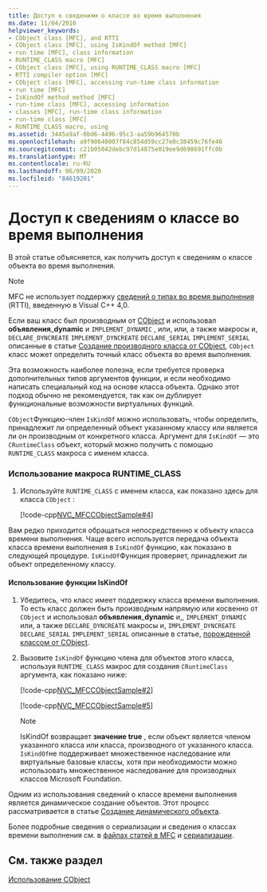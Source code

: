 ```yaml
---
title: Доступ к сведениям о классе во время выполнения
ms.date: 11/04/2016
helpviewer_keywords:
- CObject class [MFC], and RTTI
- CObject class [MFC], using IsKindOf method [MFC]
- run time [MFC], class information
- RUNTIME_CLASS macro [MFC]
- CObject class [MFC], using RUNTIME_CLASS macro [MFC]
- RTTI compiler option [MFC]
- CObject class [MFC], accessing run-time class information
- run time [MFC]
- IsKindOf method method [MFC]
- run-time class [MFC], accessing information
- classes [MFC], run-time class information
- run-time class [MFC]
- RUNTIME_CLASS macro, using
ms.assetid: 3445a9af-0bd6-4496-95c3-aa59b964570b
ms.openlocfilehash: a9f90640007f84c854d59cc27e0c38459c76fe46
ms.sourcegitcommit: c21b05042debc97d14875e019ee9d698691ffc0b
ms.translationtype: MT
ms.contentlocale: ru-RU
ms.lasthandoff: 06/09/2020
ms.locfileid: "84619201"
---
```

# <a name="accessing-run-time-class-information"></a>Доступ к сведениям о классе во время выполнения

В этой статье объясняется, как получить доступ к сведениям о классе объекта во время выполнения.

> [!NOTE]
> MFC не использует поддержку [сведений о типах во время выполнения](../cpp/run-time-type-information.md) (RTTI), введенную в Visual C++ 4,0.

Если ваш класс был производным от [CObject](reference/cobject-class.md) и использовал **объявления**_**dynamic** и `IMPLEMENT_DYNAMIC` , или, или, а также макросы и, `DECLARE_DYNCREATE` `IMPLEMENT_DYNCREATE` `DECLARE_SERIAL` `IMPLEMENT_SERIAL` описанные в статье [Создание производного класса от CObject](deriving-a-class-from-cobject.md), `CObject` класс может определить точный класс объекта во время выполнения.

Эта возможность наиболее полезна, если требуется проверка дополнительных типов аргументов функции, и если необходимо написать специальный код на основе класса объекта. Однако этот подход обычно не рекомендуется, так как он дублирует функциональные возможности виртуальных функций.

`CObject`Функцию-член `IsKindOf` можно использовать, чтобы определить, принадлежит ли определенный объект указанному классу или является ли он производным от конкретного класса. Аргумент для `IsKindOf` — это `CRuntimeClass` объект, который можно получить с помощью `RUNTIME_CLASS` макроса с именем класса.

### <a name="to-use-the-runtime_class-macro"></a>Использование макроса RUNTIME_CLASS

1. Используйте `RUNTIME_CLASS` с именем класса, как показано здесь для класса `CObject` :

   [!code-cpp[NVC_MFCCObjectSample#4](codesnippet/cpp/accessing-run-time-class-information_1.cpp)]

Вам редко приходится обращаться непосредственно к объекту класса времени выполнения. Чаще всего используется передача объекта класса времени выполнения в `IsKindOf` функцию, как показано в следующей процедуре. `IsKindOf`Функция проверяет, принадлежит ли объект определенному классу.

#### <a name="to-use-the-iskindof-function"></a>Использование функции IsKindOf

1. Убедитесь, что класс имеет поддержку класса времени выполнения. То есть класс должен быть производным напрямую или косвенно от `CObject` и использовал **объявления**_**dynamic** и,, `IMPLEMENT_DYNAMIC` или, а также `DECLARE_DYNCREATE` макросы и, `IMPLEMENT_DYNCREATE` `DECLARE_SERIAL` `IMPLEMENT_SERIAL` описанные в статье, [порожденной классом от CObject](deriving-a-class-from-cobject.md).

1. Вызовите `IsKindOf` функцию члена для объектов этого класса, используя `RUNTIME_CLASS` макрос для создания `CRuntimeClass` аргумента, как показано ниже:

   [!code-cpp[NVC_MFCCObjectSample#2](codesnippet/cpp/accessing-run-time-class-information_2.h)]

   [!code-cpp[NVC_MFCCObjectSample#5](codesnippet/cpp/accessing-run-time-class-information_3.cpp)]

    > [!NOTE]
    >  IsKindOf возвращает **значение true** , если объект является членом указанного класса или класса, производного от указанного класса. `IsKindOf`не поддерживает множественное наследование или виртуальные базовые классы, хотя при необходимости можно использовать множественное наследование для производных классов Microsoft Foundation.

Одним из использования сведений о классе времени выполнения является динамическое создание объектов. Этот процесс рассматривается в статье [Создание динамического объекта](dynamic-object-creation.md).

Более подробные сведения о сериализации и сведения о классах времени выполнения см. в [файлах статей в MFC](files-in-mfc.md) и [сериализации](serialization-in-mfc.md).

## <a name="see-also"></a>См. также раздел

[Использование CObject](using-cobject.md)
